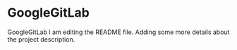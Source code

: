 # GoogleGitLab
GoogleGitLab
I am editing the README file. Adding some more details about the project description.
